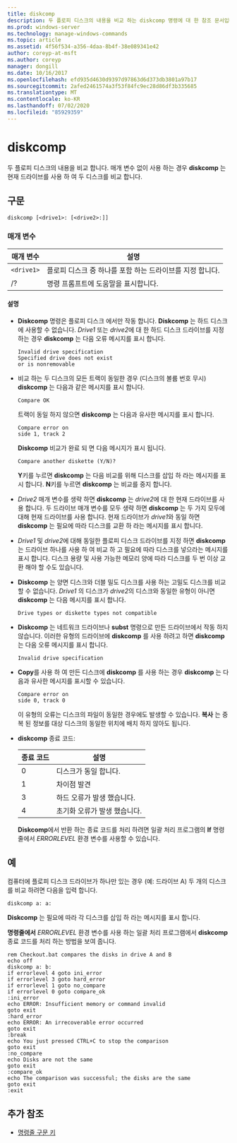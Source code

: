 ```yaml
---
title: diskcomp
description: 두 플로피 디스크의 내용을 비교 하는 diskcomp 명령에 대 한 참조 문서입니다.
ms.prod: windows-server
ms.technology: manage-windows-commands
ms.topic: article
ms.assetid: 4f56f534-a356-4daa-8b4f-38e089341e42
author: coreyp-at-msft
ms.author: coreyp
manager: dongill
ms.date: 10/16/2017
ms.openlocfilehash: efd935d4630d9397d97863d6d373db3801a97b17
ms.sourcegitcommit: 2afed2461574a3f53f84fc9ec28d86df3b335685
ms.translationtype: MT
ms.contentlocale: ko-KR
ms.lasthandoff: 07/02/2020
ms.locfileid: "85929359"
---
```

# <a name="diskcomp"></a>diskcomp

두 플로피 디스크의 내용을 비교 합니다. 매개 변수 없이 사용 하는 경우 **diskcomp** 는 현재 드라이브를 사용 하 여 두 디스크를 비교 합니다.

## <a name="syntax"></a>구문

```
diskcomp [<drive1>: [<drive2>:]]
```

### <a name="parameters"></a>매개 변수

| 매개 변수 | 설명 |
| --------- | ----------- |
| `<drive1>` | 플로피 디스크 중 하나를 포함 하는 드라이브를 지정 합니다. |
| /? | 명령 프롬프트에 도움말을 표시합니다. |

#### <a name="remarks"></a>설명

- **Diskcomp** 명령은 플로피 디스크 에서만 작동 합니다. **Diskcomp** 는 하드 디스크에 사용할 수 없습니다. *Drive1* 또는 *drive2*에 대 한 하드 디스크 드라이브를 지정 하는 경우 **diskcomp** 는 다음 오류 메시지를 표시 합니다.

  ```
  Invalid drive specification
  Specified drive does not exist
  or is nonremovable
  ```

- 비교 하는 두 디스크의 모든 트랙이 동일한 경우 (디스크의 볼륨 번호 무시) **diskcomp** 는 다음과 같은 메시지를 표시 합니다.

  ```
  Compare OK
  ```

  트랙이 동일 하지 않으면 **diskcomp** 는 다음과 유사한 메시지를 표시 합니다.

  ```
  Compare error on
  side 1, track 2
  ```

  **Diskcomp** 비교가 완료 되 면 다음 메시지가 표시 됩니다.

  ```
  Compare another diskette (Y/N)?
  ```

  **Y**키를 누르면 **diskcomp** 는 다음 비교를 위해 디스크를 삽입 하 라는 메시지를 표시 합니다. **N**키를 누르면 **diskcomp** 는 비교를 중지 합니다.

- *Drive2* 매개 변수를 생략 하면 **diskcomp** 는 *drive2*에 대 한 현재 드라이브를 사용 합니다. 두 드라이브 매개 변수를 모두 생략 하면 **diskcomp** 는 두 가지 모두에 대해 현재 드라이브를 사용 합니다. 현재 드라이브가 *drive1*와 동일 하면 **diskcomp** 는 필요에 따라 디스크를 교환 하 라는 메시지를 표시 합니다.

- *Drive1* 및 *drive2*에 대해 동일한 플로피 디스크 드라이브를 지정 하면 **diskcomp** 는 드라이브 하나를 사용 하 여 비교 하 고 필요에 따라 디스크를 넣으라는 메시지를 표시 합니다. 디스크 용량 및 사용 가능한 메모리 양에 따라 디스크를 두 번 이상 교환 해야 할 수도 있습니다.

- **Diskcomp** 는 양면 디스크와 더블 밀도 디스크를 사용 하는 고밀도 디스크를 비교할 수 없습니다. *Drive1* 의 디스크가 *drive2*의 디스크와 동일한 유형이 아니면 **diskcomp** 는 다음 메시지를 표시 합니다.

  ```
  Drive types or diskette types not compatible
  ```

- **Diskcomp** 는 네트워크 드라이브나 **subst** 명령으로 만든 드라이브에서 작동 하지 않습니다. 이러한 유형의 드라이브에 **diskcomp** 를 사용 하려고 하면 **diskcomp** 는 다음 오류 메시지를 표시 합니다.

  ```
  Invalid drive specification
  ```

- **Copy**를 사용 하 여 만든 디스크에 **diskcomp** 를 사용 하는 경우 **diskcomp** 는 다음과 유사한 메시지를 표시할 수 있습니다.

  ```
  Compare error on
  side 0, track 0
  ```

  이 유형의 오류는 디스크의 파일이 동일한 경우에도 발생할 수 있습니다. **복사** 는 중복 된 정보를 대상 디스크의 동일한 위치에 배치 하지 않아도 됩니다.

- **diskcomp** 종료 코드:

  | 종료 코드 | 설명 |
  | --------- | ----------- |
  | 0 | 디스크가 동일 합니다. |
  | 1 | 차이점 발견 |
  | 3 | 하드 오류가 발생 했습니다. |
  | 4 | 초기화 오류가 발생 했습니다. |

  **Diskcomp**에서 반환 하는 종료 코드를 처리 하려면 일괄 처리 프로그램의 **If** 명령줄에서 *ERRORLEVEL* 환경 변수를 사용할 수 있습니다.

## <a name="examples"></a>예

컴퓨터에 플로피 디스크 드라이브가 하나만 있는 경우 (예: 드라이브 A) 두 개의 디스크를 비교 하려면 다음을 입력 합니다.

```
diskcomp a: a:
```

**Diskcomp** 는 필요에 따라 각 디스크를 삽입 하 라는 메시지를 표시 합니다.

**명령줄에서** *ERRORLEVEL* 환경 변수를 사용 하는 일괄 처리 프로그램에서 **diskcomp** 종료 코드를 처리 하는 방법을 보여 줍니다.

```
rem Checkout.bat compares the disks in drive A and B
echo off
diskcomp a: b:
if errorlevel 4 goto ini_error
if errorlevel 3 goto hard_error
if errorlevel 1 goto no_compare
if errorlevel 0 goto compare_ok
:ini_error
echo ERROR: Insufficient memory or command invalid
goto exit
:hard_error
echo ERROR: An irrecoverable error occurred
goto exit
:break
echo You just pressed CTRL+C to stop the comparison
goto exit
:no_compare
echo Disks are not the same
goto exit
:compare_ok
echo The comparison was successful; the disks are the same
goto exit
:exit
```

## <a name="additional-references"></a>추가 참조

- [명령줄 구문 키](command-line-syntax-key.md)
